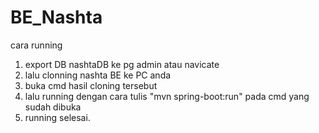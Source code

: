 # BE_Nashta
cara running

1. export DB nashtaDB ke pg admin atau navicate
2. lalu clonning nashta BE ke PC anda
3. buka cmd hasil cloning tersebut
4. lalu running dengan cara tulis "mvn spring-boot:run" pada cmd yang sudah dibuka
5. running selesai.
